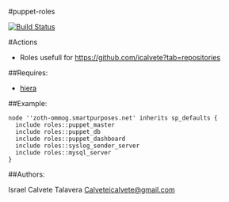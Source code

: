 #puppet-roles

 [![Build Status](https://secure.travis-ci.org/icalvete/puppet-roles.png)](http://travis-ci.org/icalvete/puppet-roles)

#Actions

* Roles usefull for https://github.com/icalvete?tab=repositories

##Requires:

* [hiera](http://docs.puppetlabs.com/hiera/1/index.html)

##Example:

```
node ''zoth-ommog.smartpurposes.net' inherits sp_defaults {
  include roles::puppet_master
  include roles::puppet_db
  include roles::puppet_dashboard
  include roles::syslog_sender_server
  include roles::mysql_server
}
```

##Authors:
 
 Israel Calvete Talavera <Calveteicalvete@gmail.com>

